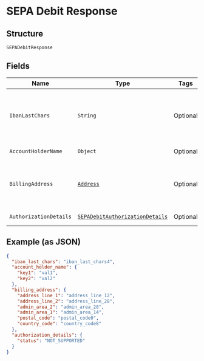 
# SEPA Debit Response

## Structure

`SEPADebitResponse`

## Fields

| Name | Type | Tags | Description | Getter | Setter |
|  --- | --- | --- | --- | --- | --- |
| `IbanLastChars` | `String` | Optional | The last characters of the IBAN used to pay.<br><br>**Constraints**: *Minimum Length*: `4`, *Maximum Length*: `34`, *Pattern*: `[a-zA-Z0-9]{4}` | String getIbanLastChars() | setIbanLastChars(String ibanLastChars) |
| `AccountHolderName` | `Object` | Optional | - | Object getAccountHolderName() | setAccountHolderName(Object accountHolderName) |
| `BillingAddress` | [`Address`](../../doc/models/address.md) | Optional | The portable international postal address. Maps to [AddressValidationMetadata](https://github.com/googlei18n/libaddressinput/wiki/AddressValidationMetadata) and HTML 5.1 [Autofilling form controls: the autocomplete attribute](https://www.w3.org/TR/html51/sec-forms.html#autofilling-form-controls-the-autocomplete-attribute). | Address getBillingAddress() | setBillingAddress(Address billingAddress) |
| `AuthorizationDetails` | [`SEPADebitAuthorizationDetails`](../../doc/models/sepa-debit-authorization-details.md) | Optional | Authorization details. | SEPADebitAuthorizationDetails getAuthorizationDetails() | setAuthorizationDetails(SEPADebitAuthorizationDetails authorizationDetails) |

## Example (as JSON)

```json
{
  "iban_last_chars": "iban_last_chars4",
  "account_holder_name": {
    "key1": "val1",
    "key2": "val2"
  },
  "billing_address": {
    "address_line_1": "address_line_12",
    "address_line_2": "address_line_28",
    "admin_area_2": "admin_area_28",
    "admin_area_1": "admin_area_14",
    "postal_code": "postal_code0",
    "country_code": "country_code8"
  },
  "authorization_details": {
    "status": "NOT_SUPPORTED"
  }
}
```

